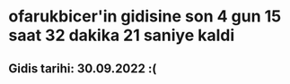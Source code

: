 # ofarukbicer'in gidisine son 4 gun 15 saat 32 dakika 21 saniye kaldi

## Gidis tarihi: 30.09.2022 :(